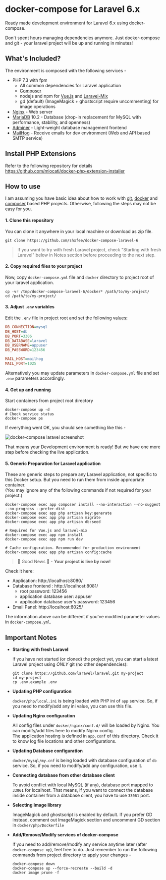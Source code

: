 docker-compose for Laravel 6.x
=======================

Ready made development environment for Laravel 6.x using docker-compose.

Don't spent hours managing dependencies anymore. Just docker-compose and git - your laravel project will be up and running in minutes!

What's Included?
------------------------  

The environment is composed with the following services -

- PHP 7.3 with fpm
    - All common dependencies for Laravel application
    - [Composer]
    - nodejs and npm for [Vue.js] and [Laravel-Mix]
    - gd (default) (ImageMagick + ghostscript  require uncommenting) for image operations
- [Nginx] - Web server
- [MariaDB] 10.2 - Database (drop-in replacement for MySQL with performance, stability, and openness)
- [Adminer] - Light-weight database management frontend
- [MailHog] - Receive emails for dev environment (Web and API based SMTP service)

Install PHP Extensions
----------------------

Refer to the following repository for details
https://github.com/mlocati/docker-php-extension-installer


How to use
------------------

I am assuming you have basic idea about how to work with [git], [docker] and [composer] based PHP projects.
Otherwise, following the steps may not be easy for you.

#### 1. Clone this repository 
You can clone it anywhere in your local machine or download as zip file.
```shell script
git clone https://github.com/shxfee/docker-compose-laravel-6
```

> If you want to try with fresh Laravel project, check "Starting with fresh Laravel" below in Notes section before proceeding to the next step.

#### 2. Copy required files to your project

Now, copy `docker-compose.yml` file and `docker` directory to project root of your laravel application.
```shell script
cp -vr /tmp/docker-compose-laravel-6/docker* /path/to/my-project/
cd /path/to/my-project/
```

#### 3. Adjust `.env` variables 

Edit the `.env` file in project root and set the following values:
```ini
DB_CONNECTION=mysql
DB_HOST=db
DB_PORT=3306
DB_DATABASE=laravel
DB_USERNAME=appuser
DB_PASSWORD=123456

MAIL_HOST=mailhog
MAIL_PORT=1025
```  
Alternatively you may update parameters in `docker-compose.yml` file and set `.env` parameters accordingly.

#### 4. Get up and running
 
Start containers from project root directory 
```shell script
docker-compose up -d
# Check service status
docker-compose ps
```

If everything went OK, you should see something like this -

![docker-compose laravel screenshot](./screenshot.png) 

That means your Development environment is ready! 
But we have one more step before checking the live application. 

#### 5. Generic Preparation for Laravel application 

These are generic steps to prepare any Laravel application, not specific to this Docker setup.
But you need to run them from inside appropriate container.   
(You may ignore any of the following commands if not required for your project.)

```shell script
docker-compose exec app composer install --no-interaction --no-suggest --no-progress --prefer-dist
docker-compose exec app php artisan key:generate
docker-compose exec app php artisan migrate
docker-compose exec app php artisan db:seed

# Required for Vue.js and laravel-mix
docker-compose exec app npm install
docker-compose exec app npm run dev

# Cache configuration. Recommended for production environment
docker-compose exec app php artisan config:cache
```


> 🎉 Good News 🎉  - **Your project is live by now!** 

Check it here:    

- Application: http://localhost:8080/
- Database frontend : http://localhost:8081/
    - root password: 123456
    - application database user: appuser
    - application database user's password: 123456
- Email Panel: http://localhost:8025/

The information above can be different if you've modified parameter values in `docker-compose.yml`.

Important Notes
---------------
- **Starting with fresh Laravel**  

    If you have not started (or cloned) the project yet, you can start a latest Laravel project using _ONLY_ git (no other dependencies):  
   ```shell script
   git clone https://github.com/laravel/laravel.git my-project
   cd my-project
   cp .env.example .env
   ```
  
- **Updating PHP configuration**

    `docker/php/local.ini` is being loaded with PHP ini of `app` service. So, if you need to modify/add any ini value, you can use this file.

- **Updating Nginx configuration**

    All config files under `docker/nginx/conf.d/` will be loaded by Nginx. You can modify/add files here to modify Nginx config.  
    The application hosting is defined in `app.conf` of this directory. Check it to know log file locations and other configurations.
    
- **Updating Database configuration**

    `docker/mysql/my.cnf` is being loaded with database configuration of `db` service. So, if you need to modify/add any configuration, use it.
        
- **Connecting database from other database client**

    To avoid conflict with local MySQL (if any), database port mapped to `33061` for localhost. 
    That means, if you want to connect the database inside container from a database client, you have to use `33061` port.

- **Selecting Image library**

    ImageMagick and ghostscript is enabled by default. If you prefer GD instead, comment out ImageMagick section and uncomment GD section in `docker/php/Dockerfile`
    
- **Add/Remove/Modify services of docker-compose**

    If you need to add/remove/modify any service anytime later (after `docker-compose up`), feel free to do. 
    Just remember to run the following commands from project directory to apply your changes -
    ```shell script
    docker-compose down
    docker-compose up --force-recreate --build -d
    docker image prune -f
    ```

[MailHog]: https://github.com/mailhog/MailHog
[Nginx]: https://www.nginx.com/
[MariaDB]: https://mariadb.org/
[Adminer]: https://www.adminer.org/
[Composer]: https://getcomposer.org/
[Laravel-Mix]: https://laravel-mix.com/
[Vue.js]: https://vuejs.org/
[git]: https://git-scm.com/
[docker]: https://www.docker.com/
[composer]: https://getcomposer.org/
